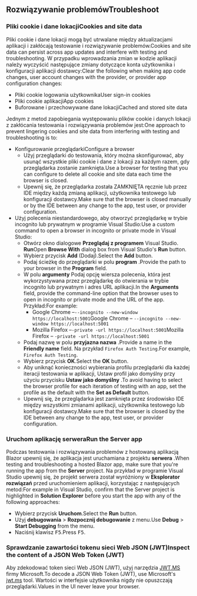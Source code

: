 ## <a name="troubleshoot"></a><span data-ttu-id="abb66-101">Rozwiązywanie problemów</span><span class="sxs-lookup"><span data-stu-id="abb66-101">Troubleshoot</span></span>

### <a name="cookies-and-site-data"></a><span data-ttu-id="abb66-102">Pliki cookie i dane lokacji</span><span class="sxs-lookup"><span data-stu-id="abb66-102">Cookies and site data</span></span>

<span data-ttu-id="abb66-103">Pliki cookie i dane lokacji mogą być utrwalane między aktualizacjami aplikacji i zakłócają testowanie i rozwiązywanie problemów.</span><span class="sxs-lookup"><span data-stu-id="abb66-103">Cookies and site data can persist across app updates and interfere with testing and troubleshooting.</span></span> <span data-ttu-id="abb66-104">W przypadku wprowadzania zmian w kodzie aplikacji należy wyczyścić następujące zmiany dotyczące konta użytkownika i konfiguracji aplikacji dostawcy:</span><span class="sxs-lookup"><span data-stu-id="abb66-104">Clear the following when making app code changes, user account changes with the provider, or provider app configuration changes:</span></span>

* <span data-ttu-id="abb66-105">Pliki cookie logowania użytkownika</span><span class="sxs-lookup"><span data-stu-id="abb66-105">User sign-in cookies</span></span>
* <span data-ttu-id="abb66-106">Pliki cookie aplikacji</span><span class="sxs-lookup"><span data-stu-id="abb66-106">App cookies</span></span>
* <span data-ttu-id="abb66-107">Buforowane i przechowywane dane lokacji</span><span class="sxs-lookup"><span data-stu-id="abb66-107">Cached and stored site data</span></span>

<span data-ttu-id="abb66-108">Jednym z metod zapobiegania występowaniu plików cookie i danych lokacji z zakłócania testowania i rozwiązywania problemów jest:</span><span class="sxs-lookup"><span data-stu-id="abb66-108">One approach to prevent lingering cookies and site data from interfering with testing and troubleshooting is to:</span></span>

* <span data-ttu-id="abb66-109">Konfigurowanie przeglądarki</span><span class="sxs-lookup"><span data-stu-id="abb66-109">Configure a browser</span></span>
  * <span data-ttu-id="abb66-110">Użyj przeglądarki do testowania, który można skonfigurować, aby usunąć wszystkie pliki cookie i dane z lokacji za każdym razem, gdy przeglądarka zostanie zamknięta.</span><span class="sxs-lookup"><span data-stu-id="abb66-110">Use a browser for testing that you can configure to delete all cookie and site data each time the browser is closed.</span></span>
  * <span data-ttu-id="abb66-111">Upewnij się, że przeglądarka została ZAMKNIĘTA ręcznie lub przez IDE między każdą zmianą aplikacji, użytkownika testowego lub konfiguracji dostawcy.</span><span class="sxs-lookup"><span data-stu-id="abb66-111">Make sure that the browser is closed manually or by the IDE between any change to the app, test user, or provider configuration.</span></span>
* <span data-ttu-id="abb66-112">Użyj polecenia niestandardowego, aby otworzyć przeglądarkę w trybie incognito lub prywatnym w programie Visual Studio:</span><span class="sxs-lookup"><span data-stu-id="abb66-112">Use a custom command to open a browser in incognito or private mode in Visual Studio:</span></span>
  * <span data-ttu-id="abb66-113">Otwórz okno dialogowe **Przeglądaj z programem** Visual Studio. **Run**</span><span class="sxs-lookup"><span data-stu-id="abb66-113">Open **Browse With** dialog box from Visual Studio's **Run** button.</span></span>
  * <span data-ttu-id="abb66-114">Wybierz przycisk **Add** (Dodaj).</span><span class="sxs-lookup"><span data-stu-id="abb66-114">Select the **Add** button.</span></span>
  * <span data-ttu-id="abb66-115">Podaj ścieżkę do przeglądarki w polu **program** .</span><span class="sxs-lookup"><span data-stu-id="abb66-115">Provide the path to your browser in the **Program** field.</span></span>
  * <span data-ttu-id="abb66-116">W polu **argumenty** Podaj opcję wiersza polecenia, która jest wykorzystywana przez przeglądarkę do otwierania w trybie incognito lub prywatnym i adres URL aplikacji.</span><span class="sxs-lookup"><span data-stu-id="abb66-116">In the **Arguments** field, provide the command-line option that the browser uses to open in incognito or private mode and the URL of the app.</span></span> <span data-ttu-id="abb66-117">Przykład:</span><span class="sxs-lookup"><span data-stu-id="abb66-117">For example:</span></span>
    * <span data-ttu-id="abb66-118">Google Chrome &ndash;`--incognito --new-window https://localhost:5001`</span><span class="sxs-lookup"><span data-stu-id="abb66-118">Google Chrome &ndash; `--incognito --new-window https://localhost:5001`</span></span>
    * <span data-ttu-id="abb66-119">Mozilla Firefox &ndash;`-private -url https://localhost:5001`</span><span class="sxs-lookup"><span data-stu-id="abb66-119">Mozilla Firefox &ndash; `-private -url https://localhost:5001`</span></span>
  * <span data-ttu-id="abb66-120">Podaj nazwę w polu **przyjazna nazwa** .</span><span class="sxs-lookup"><span data-stu-id="abb66-120">Provide a name in the **Friendly name** field.</span></span> <span data-ttu-id="abb66-121">Na przykład `Firefox Auth Testing`.</span><span class="sxs-lookup"><span data-stu-id="abb66-121">For example, `Firefox Auth Testing`.</span></span>
  * <span data-ttu-id="abb66-122">Wybierz przycisk **OK**.</span><span class="sxs-lookup"><span data-stu-id="abb66-122">Select the **OK** button.</span></span>
  * <span data-ttu-id="abb66-123">Aby uniknąć konieczności wybierania profilu przeglądarki dla każdej iteracji testowania w aplikacji, Ustaw profil jako domyślny przy użyciu przycisku **Ustaw jako domyślny** .</span><span class="sxs-lookup"><span data-stu-id="abb66-123">To avoid having to select the browser profile for each iteration of testing with an app, set the profile as the default with the **Set as Default** button.</span></span>
  * <span data-ttu-id="abb66-124">Upewnij się, że przeglądarka jest zamknięta przez środowisko IDE między wszystkimi zmianami aplikacji, użytkownika testowego lub konfiguracji dostawcy.</span><span class="sxs-lookup"><span data-stu-id="abb66-124">Make sure that the browser is closed by the IDE between any change to the app, test user, or provider configuration.</span></span>

### <a name="run-the-server-app"></a><span data-ttu-id="abb66-125">Uruchom aplikację serwera</span><span class="sxs-lookup"><span data-stu-id="abb66-125">Run the Server app</span></span>

<span data-ttu-id="abb66-126">Podczas testowania i rozwiązywania problemów z hostowaną aplikacją Blazor upewnij się, że aplikacja jest uruchamiana z projektu **serwera** .</span><span class="sxs-lookup"><span data-stu-id="abb66-126">When testing and troubleshooting a hosted Blazor app, make sure that you're running the app from the **Server** project.</span></span> <span data-ttu-id="abb66-127">Na przykład w programie Visual Studio upewnij się, że projekt serwera został wyróżniony w **Eksplorator rozwiązań** przed uruchomieniem aplikacji, korzystając z następujących metod:</span><span class="sxs-lookup"><span data-stu-id="abb66-127">For example in Visual Studio, confirm that the Server project is highlighted in **Solution Explorer** before you start the app with any of the following approaches:</span></span>

* <span data-ttu-id="abb66-128">Wybierz przycisk **Uruchom**.</span><span class="sxs-lookup"><span data-stu-id="abb66-128">Select the **Run** button.</span></span>
* <span data-ttu-id="abb66-129">Użyj **debugowania**  >  **Rozpocznij debugowanie** z menu.</span><span class="sxs-lookup"><span data-stu-id="abb66-129">Use **Debug** > **Start Debugging** from the menu.</span></span>
* <span data-ttu-id="abb66-130">Naciśnij klawisz <kbd>F5</kbd>.</span><span class="sxs-lookup"><span data-stu-id="abb66-130">Press <kbd>F5</kbd>.</span></span>

### <a name="inspect-the-content-of-a-json-web-token-jwt"></a><span data-ttu-id="abb66-131">Sprawdzanie zawartości tokenu sieci Web JSON (JWT)</span><span class="sxs-lookup"><span data-stu-id="abb66-131">Inspect the content of a JSON Web Token (JWT)</span></span>

<span data-ttu-id="abb66-132">Aby zdekodować token sieci Web JSON (JWT), użyj narzędzia [JWT.MS](https://jwt.ms/) firmy Microsoft.</span><span class="sxs-lookup"><span data-stu-id="abb66-132">To decode a JSON Web Token (JWT), use Microsoft's [jwt.ms](https://jwt.ms/) tool.</span></span> <span data-ttu-id="abb66-133">Wartości w interfejsie użytkownika nigdy nie opuszczają przeglądarki.</span><span class="sxs-lookup"><span data-stu-id="abb66-133">Values in the UI never leave your browser.</span></span>
